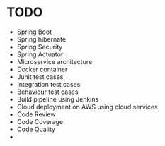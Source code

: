 # TODO
- Spring Boot 
- Spring hibernate
- Spring Security
- Spring Actuator
- Microservice architecture
- Docker container
- Junit test cases 
- Integration test cases
- Behaviour test cases
- Build pipeline using Jenkins
- Cloud deployment on AWS using cloud services
- Code Review 
- Code Coverage
- Code Quality
-  